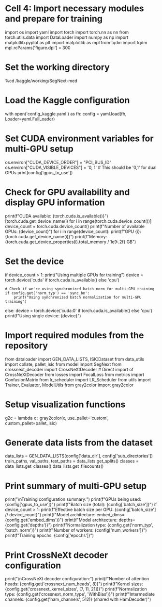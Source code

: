 # Cell 4: Import necessary modules and prepare for training

import os
import yaml
import torch
import torch.nn as nn
from torch.utils.data import DataLoader
import numpy as np
import matplotlib.pyplot as plt
import matplotlib as mpl
from tqdm import tqdm
mpl.rcParams['figure.dpi'] = 300

# Set the working directory
%cd /kaggle/working/SegNext-med

# Load the Kaggle configuration
with open('config_kaggle.yaml') as fh:
    config = yaml.load(fh, Loader=yaml.FullLoader)

# Set CUDA environment variables for multi-GPU setup
os.environ["CUDA_DEVICE_ORDER"] = "PCI_BUS_ID"
os.environ["CUDA_VISIBLE_DEVICES"] = '0, 1'  # This should be '0,1' for dual GPUs
print(config['gpus_to_use'])

# Check for GPU availability and display GPU information
print(f"CUDA available: {torch.cuda.is_available()}")
[torch.cuda.get_device_name(i) for i in range(torch.cuda.device_count())]
device_count = torch.cuda.device_count()
print(f"Number of available GPUs: {device_count}")
for i in range(device_count):
    print(f"GPU {i}: {torch.cuda.get_device_name(i)}")
    print(f"Memory: {torch.cuda.get_device_properties(i).total_memory / 1e9:.2f} GB")

# Set the device
if device_count > 1:
    print("Using multiple GPUs for training")
    device = torch.device('cuda' if torch.cuda.is_available() else 'cpu')
    
    # Check if we're using synchronized batch norm for multi-GPU training
    if config.get('norm_typ') == 'sync_bn':
        print("Using synchronized batch normalization for multi-GPU training")
else:
    device = torch.device('cuda:0' if torch.cuda.is_available() else 'cpu')
    print(f"Using single device: {device}")

# Import required modules from the repository
from dataloader import GEN_DATA_LISTS, ISICDataset
from data_utils import collate, pallet_isic
from model import SegNext
from crossnext_decoder import CrossNeXtDecoder  # Direct import of CrossNeXtDecoder
from losses import FocalLoss
from metrics import ConfusionMatrix
from lr_scheduler import LR_Scheduler
from utils import Trainer, Evaluator, ModelUtils
from gray2color import gray2color

# Setup visualization functions
g2c = lambda x : gray2color(x, use_pallet='custom', custom_pallet=pallet_isic)

# Generate data lists from the dataset
data_lists = GEN_DATA_LISTS(config['data_dir'], config['sub_directories'])
train_paths, val_paths, test_paths = data_lists.get_splits()
classes = data_lists.get_classes()
data_lists.get_filecounts()

# Print summary of multi-GPU setup
print("\nTraining configuration summary:")
print(f"GPUs being used: {config['gpus_to_use']}")
print(f"Batch size (total): {config['batch_size']}")
if device_count > 1:
    print(f"Effective batch size per GPU: {config['batch_size'] // device_count}")
print(f"Model architecture: embed_dims={config.get('embed_dims')}")
print(f"Model architecture: depths={config.get('depths')}")
print(f"Normalization type: {config.get('norm_typ', 'batch_norm')}")
print(f"Number of workers: {config['num_workers']}")
print(f"Training epochs: {config['epochs']}")

# Print CrossNeXt decoder configuration
print("\nCrossNeXt decoder configuration:")
print(f"Number of attention heads: {config.get('crossnext_num_heads', 8)}")
print(f"Kernel sizes: {config.get('crossnext_kernel_sizes', [7, 11, 21])}")
print(f"Normalization type: {config.get('crossnext_norm_type', 'WithBias')}")
print(f"Intermediate channels: {config.get('ham_channels', 512)} (shared with HamDecoder)") 